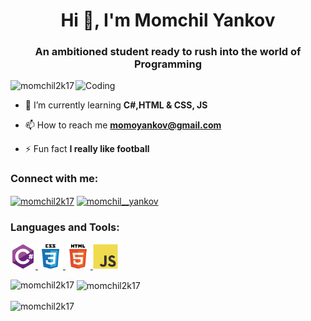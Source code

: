 

<h1 align="center">Hi 👋, I'm Momchil Yankov</h1>
<h3 align="center">An ambitioned student ready to rush into the world of Programming</h3>
<img align="right" alt="Coding" width="400" src="https://giphy.com/gifs/dommespace-domme-space-programador-qgQUggAC3Pfv687qPC">

<p align="left"> <img src="https://komarev.com/ghpvc/?username=momchil2k17&label=Profile%20views&color=0e75b6&style=flat" alt="momchil2k17" /> </p>

- 🌱 I’m currently learning **C#,HTML & CSS, JS**

- 📫 How to reach me **momoyankov@gmail.com**

- ⚡ Fun fact **I really like football**

<h3 align="left">Connect with me:</h3>
<p align="left">
<a href="https://twitter.com/momchil2k17" target="blank"><img align="center" src="https://raw.githubusercontent.com/rahuldkjain/github-profile-readme-generator/master/src/images/icons/Social/twitter.svg" alt="momchil2k17" height="30" width="40" /></a>
<a href="https://instagram.com/momchil__yankov" target="blank"><img align="center" src="https://raw.githubusercontent.com/rahuldkjain/github-profile-readme-generator/master/src/images/icons/Social/instagram.svg" alt="momchil__yankov" height="30" width="40" /></a>
</p>

<h3 align="left">Languages and Tools:</h3>
<p align="left"> <a href="https://www.w3schools.com/cs/" target="_blank" rel="noreferrer"> <img src="https://raw.githubusercontent.com/devicons/devicon/master/icons/csharp/csharp-original.svg" alt="csharp" width="40" height="40"/> </a> <a href="https://www.w3schools.com/css/" target="_blank" rel="noreferrer"> <img src="https://raw.githubusercontent.com/devicons/devicon/master/icons/css3/css3-original-wordmark.svg" alt="css3" width="40" height="40"/> </a> <a href="https://www.w3.org/html/" target="_blank" rel="noreferrer"> <img src="https://raw.githubusercontent.com/devicons/devicon/master/icons/html5/html5-original-wordmark.svg" alt="html5" width="40" height="40"/> </a> <a href="https://developer.mozilla.org/en-US/docs/Web/JavaScript" target="_blank" rel="noreferrer"> <img src="https://raw.githubusercontent.com/devicons/devicon/master/icons/javascript/javascript-original.svg" alt="javascript" width="40" height="40"/> </a> </p>

<p><img align="left" src="https://github-readme-stats.vercel.app/api/top-langs?username=momchil2k17&show_icons=true&locale=en&layout=compact" alt="momchil2k17" /></p>

<p>&nbsp;<img align="center" src="https://github-readme-stats.vercel.app/api?username=momchil2k17&show_icons=true&locale=en" alt="momchil2k17" /></p>

<p><img align="center" src="https://github-readme-streak-stats.herokuapp.com/?user=momchil2k17&" alt="momchil2k17" /></p>
